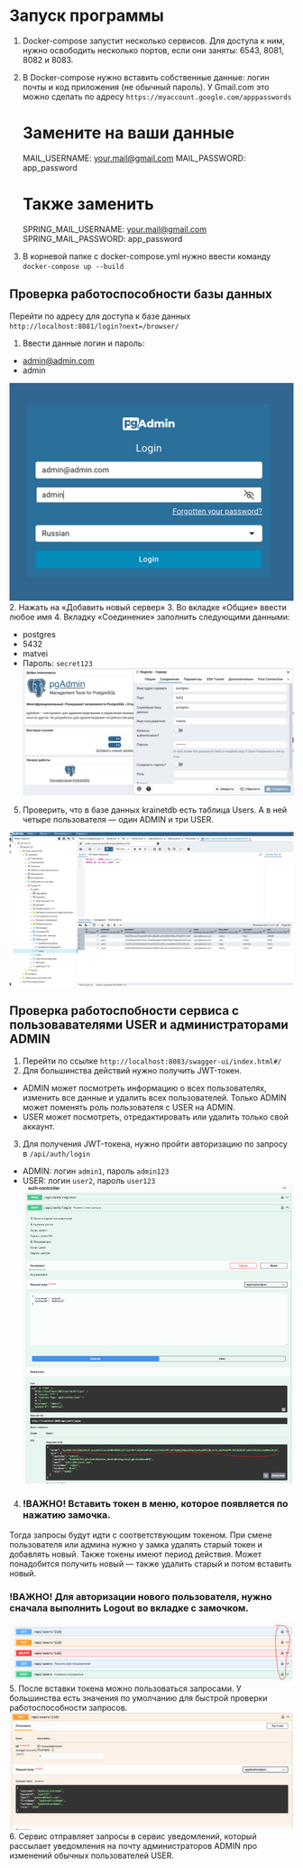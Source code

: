 
# Запуск программы

1. Docker-compose запустит несколько сервисов. Для доступа к ним, нужно освободить
несколько портов, если они заняты: 6543, 8081, 8082 и 8083.

2. В Docker-compose нужно вставить собственные данные: логин почты и код приложения (не обычный пароль).
У Gmail.com это можно сделать по адресу `https://myaccount.google.com/apppasswords`
      

      # Замените на ваши данные
      MAIL_USERNAME: your.mail@gmail.com
      MAIL_PASSWORD: app_password
      # Также заменить
      SPRING_MAIL_USERNAME: your.mail@gmail.com
      SPRING_MAIL_PASSWORD: app_password

3. В корневой папке с docker-compose.yml нужно ввести команду `docker-compose up --build`

## Проверка работоспособности базы данных

Перейти по адресу для доступа к базе данных `http://localhost:8081/login?next=/browser/`

1. Ввести данные логин и пароль:
- admin@admin.com
- admin

![img.png](img.png)
2. Нажать на «Добавить новый сервер»
3. Во вкладке «Общие» ввести любое имя 
4. Вкладку «Соединение» заполнить следующими данными:
- postgres
- 5432
- matvei
- Пароль: `secret123`
![img_1.png](img_1.png)

5. Проверить, что в базе данных krainetdb есть таблица Users. А в ней четыре пользователя —
один ADMIN и три USER. 

![img_2.png](img_2.png)

## Проверка работоспобности сервиса с пользовавателями USER и администраторами ADMIN

1. Перейти по ссылке `http://localhost:8083/swagger-ui/index.html#/`
2. Для большинства действий нужно получить JWT-токен.
- ADMIN может посмотреть информацию о всех пользователях, изменить все данные и
удалить всех пользователей. 
Только ADMIN  может поменять роль пользователя с USER на ADMIN.
- USER может посмотреть, отредактировать или удалить только свой аккаунт. 
3. Для получения JWT-токена, нужно пройти авторизацию по запросу в `/api/auth/login`
- ADMIN: логин `admin1`, пароль `admin123`
- USER: логин `user2`, пароль `user123`
![img_4.png](img_4.png)
4. ### !ВАЖНО! Вставить токен в меню, которое появляется по нажатию замочка. 
Тогда запросы будут идти с соответствующим токеном. При смене пользователя или админа нужно у замка удалять
старый токен и добавлять новый. Также токены имеют период действия. Может понадобится 
получить новый — также удалить старый и потом вставить новый. 
### !ВАЖНО! Для авторизации нового пользователя, нужно сначала выполнить Logout во вкладке с замочком.
![img_3.png](img_3.png)
5. После вставки токена можно пользоваться запросами. У большинства есть значения по
умолчанию для быстрой проверки работоспособности запросов.
![img_5.png](img_5.png)
6. Сервис отправляет запросы в сервис уведомлений, который рассылает уведомления на почту
администраторов ADMIN про изменений обычных пользователей USER. 
